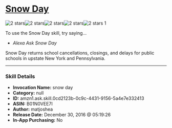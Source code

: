 # [Snow Day](http://alexa.amazon.com/#skills/amzn1.ask.skill.0cd2123b-0c9c-4431-9156-5a4e7e332413)
![2 stars](../../images/ic_star_black_18dp_1x.png)![2 stars](../../images/ic_star_black_18dp_1x.png)![2 stars](../../images/ic_star_border_black_18dp_1x.png)![2 stars](../../images/ic_star_border_black_18dp_1x.png)![2 stars](../../images/ic_star_border_black_18dp_1x.png) 1

To use the Snow Day skill, try saying...

* *Alexa Ask Snow Day*

Snow Day returns school cancellations, closings, and delays for public schools in upstate New York and Pennsylvania.

***

### Skill Details

* **Invocation Name:** snow day
* **Category:** null
* **ID:** amzn1.ask.skill.0cd2123b-0c9c-4431-9156-5a4e7e332413
* **ASIN:** B01N0VEE7I
* **Author:** matjoshea
* **Release Date:** December 30, 2016 @ 05:19:26
* **In-App Purchasing:** No
